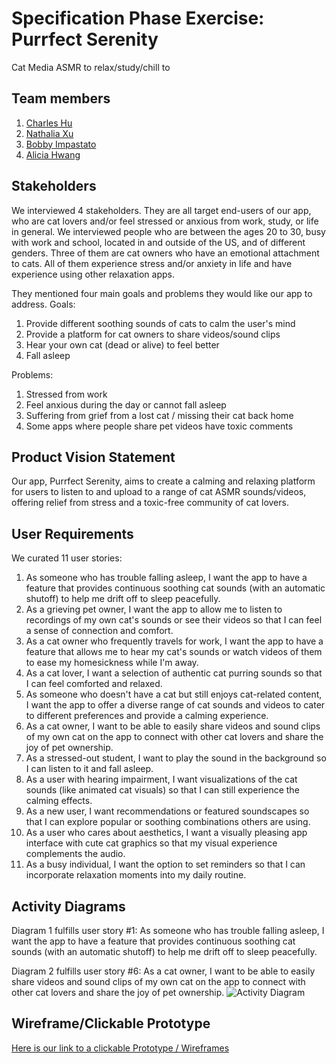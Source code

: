 # Specification Phase Exercise: Purrfect Serenity
Cat Media ASMR to relax/study/chill to

## Team members
1. [Charles Hu](https://github.com/comeom)
2. [Nathalia Xu](https://github.com/slurp-slurp)
3. [Bobby Impastato](https://github.com/bobbyimpastato)
4. [Alicia Hwang](https://github.com/a-j-hwang)


## Stakeholders
We interviewed 4 stakeholders. They are all target end-users of our app, who are cat lovers and/or feel stressed or anxious from work, study, or life in general. We interviewed people who are between the ages 20 to 30, busy with work and school, located in and outside of the US, and of different genders. Three of them are cat owners who have an emotional attachment to cats. All of them experience stress and/or anxiety in life and have experience using other relaxation apps. 

They mentioned four main goals and problems they would like our app to address.
Goals:
1. Provide different soothing sounds of cats to calm the user's mind
2. Provide a platform for cat owners to share videos/sound clips
3. Hear your own cat (dead or alive) to feel better
4. Fall asleep

Problems:
1. Stressed from work
2. Feel anxious during the day or cannot fall asleep
3. Suffering from grief from a lost cat / missing their cat back home 
4. Some apps where people share pet videos have toxic comments


## Product Vision Statement
Our app, Purrfect Serenity, aims to create a calming and relaxing platform for users to listen to and upload to a range of cat ASMR sounds/videos, offering relief from stress and a toxic-free community of cat lovers.

## User Requirements
We curated 11 user stories:
1. As someone who has trouble falling asleep, I want the app to have a feature that provides continuous soothing cat sounds (with an automatic shutoff) to help me drift off to sleep peacefully.
2. As a grieving pet owner, I want the app to allow me to listen to recordings of my own cat's sounds or see their videos so that I can feel a sense of connection and comfort.
3. As a cat owner who frequently travels for work, I want the app to have a feature that allows me to hear my cat's sounds or watch videos of them to ease my homesickness while I'm away.
4. As a cat lover, I want a selection of authentic cat purring sounds so that I can feel comforted and relaxed.
5. As someone who doesn't have a cat but still enjoys cat-related content, I want the app to offer a diverse range of cat sounds and videos to cater to different preferences and provide a calming experience.
6. As a cat owner, I want to be able to easily share videos and sound clips of my own cat on the app to connect with other cat lovers and share the joy of pet ownership.
7. As a stressed-out student, I want to play the sound in the background so I can listen to it and fall asleep.
8. As a user with hearing impairment, I want visualizations of the cat sounds (like animated cat visuals) so that I can still experience the calming effects.
9. As a new user, I want recommendations or featured soundscapes so that I can explore popular or soothing combinations others are using.
10. As a user who cares about aesthetics, I want a visually pleasing app interface with cute cat graphics so that my visual experience complements the audio.
11. As a busy individual, I want the option to set reminders so that I can incorporate relaxation moments into my daily routine.


## Activity Diagrams
Diagram 1 fulfills user story #1: As someone who has trouble falling asleep, I want the app to have a feature that provides continuous soothing cat sounds (with an automatic shutoff) to help me drift off to sleep peacefully.

Diagram 2 fulfills user story #6: As a cat owner, I want to be able to easily share videos and sound clips of my own cat on the app to connect with other cat lovers and share the joy of pet ownership.
![Activity Diagram](https://i.imgur.com/LGkOXgI.jpg)

## Wireframe/Clickable Prototype

[Here is our link to a clickable Prototype / Wireframes](https://www.figma.com/file/3jpmH5VGE7yXVa2PM37IrJ/SWE-Plants-Wireframes-%26-Prototype?type=design&node-id=0%3A1&mode=design&t=JMiC3DuzmVh8cWun-1)
